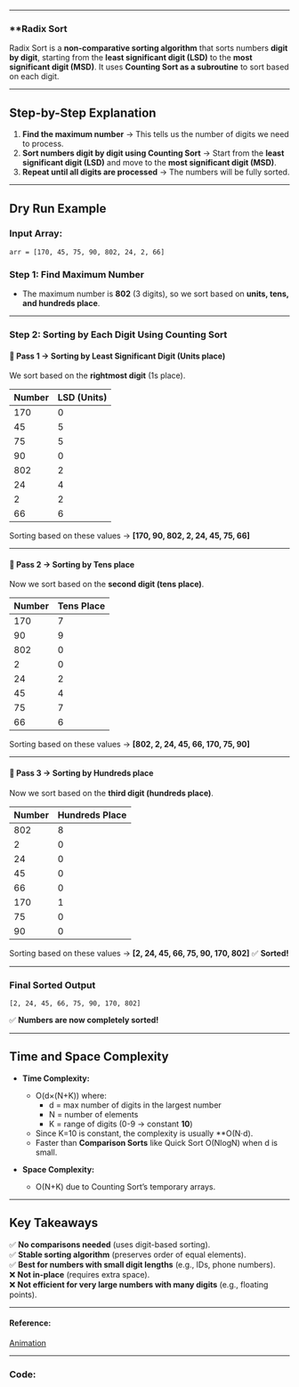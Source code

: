 
----

### **Radix Sort 

Radix Sort is a **non-comparative sorting algorithm** that sorts numbers **digit by digit**, starting from the **least significant digit (LSD)** to the **most significant digit (MSD)**. It uses **Counting Sort as a subroutine** to sort based on each digit.

---

## **Step-by-Step Explanation**

1. **Find the maximum number** → This tells us the number of digits we need to process.
2. **Sort numbers digit by digit using Counting Sort** → Start from the **least significant digit (LSD)** and move to the **most significant digit (MSD)**.
3. **Repeat until all digits are processed** → The numbers will be fully sorted.

---

## **Dry Run Example**

### **Input Array:**

```
arr = [170, 45, 75, 90, 802, 24, 2, 66]
```

### **Step 1: Find Maximum Number**

- The maximum number is **802** (3 digits), so we sort based on **units, tens, and hundreds place**.

---

### **Step 2: Sorting by Each Digit Using Counting Sort**

#### **🔹 Pass 1 → Sorting by Least Significant Digit (Units place)**

We sort based on the **rightmost digit** (1s place).

|Number|LSD (Units)|
|---|---|
|170|0|
|45|5|
|75|5|
|90|0|
|802|2|
|24|4|
|2|2|
|66|6|

Sorting based on these values → **[170, 90, 802, 2, 24, 45, 75, 66]**

---

#### **🔹 Pass 2 → Sorting by Tens place**

Now we sort based on the **second digit (tens place)**.

|Number|Tens Place|
|---|---|
|170|7|
|90|9|
|802|0|
|2|0|
|24|2|
|45|4|
|75|7|
|66|6|

Sorting based on these values → **[802, 2, 24, 45, 66, 170, 75, 90]**

---

#### **🔹 Pass 3 → Sorting by Hundreds place**

Now we sort based on the **third digit (hundreds place)**.

|Number|Hundreds Place|
|---|---|
|802|8|
|2|0|
|24|0|
|45|0|
|66|0|
|170|1|
|75|0|
|90|0|

Sorting based on these values → **[2, 24, 45, 66, 75, 90, 170, 802]** ✅ **Sorted!**

---

### **Final Sorted Output**

```
[2, 24, 45, 66, 75, 90, 170, 802]
```

✅ **Numbers are now completely sorted!**

---

## **Time and Space Complexity**

- **Time Complexity:**
    
    - O(d×(N+K)) where:
        - d = max number of digits in the largest number
        - N = number of elements
        - K = range of digits (0-9 → constant **10**)
    - Since K=10  is constant, the complexity is usually **O(N⋅d).
    - Faster than **Comparison Sorts** like Quick Sort O(Nlog⁡N) when d is small.
- **Space Complexity:**
    
    - O(N+K) due to Counting Sort’s temporary arrays.

---

## **Key Takeaways**

✅ **No comparisons needed** (uses digit-based sorting).  
✅ **Stable sorting algorithm** (preserves order of equal elements).  
✅ **Best for numbers with small digit lengths** (e.g., IDs, phone numbers).  
❌ **Not in-place** (requires extra space).  
❌ **Not efficient for very large numbers with many digits** (e.g., floating points).

---
#### Reference:
[Animation](https://youtube.com/shorts/ZHjCj0Oz6hk?si=XMipSDUF4hg9VfR6)

---

### Code:

```java

```
